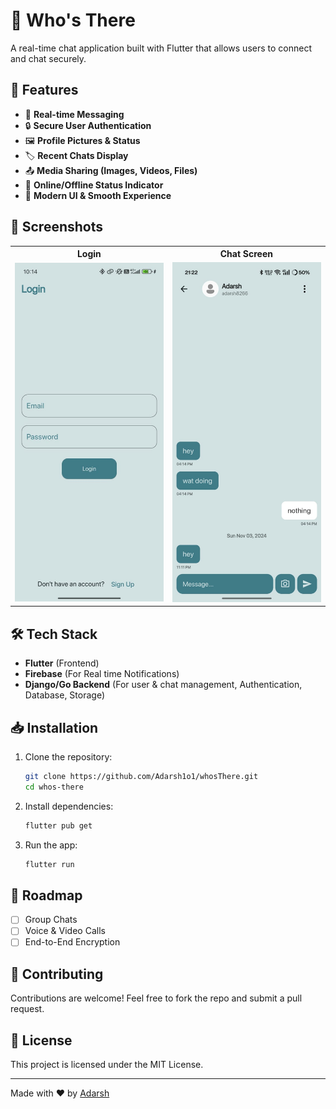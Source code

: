 # 📱 Who's There

A real-time chat application built with Flutter that allows users to connect and chat securely.

## 🚀 Features
- 📝 **Real-time Messaging**
- 🔒 **Secure User Authentication**
- 🖼️ **Profile Pictures & Status**
- 🏷 **Recent Chats Display**
- 📤 **Media Sharing (Images, Videos, Files)**
- 📡 **Online/Offline Status Indicator**
- 🎨 **Modern UI & Smooth Experience**

## 📸 Screenshots
<table>
  <tr>
    <th>Login</th>
    <th>Chat Screen</th>
  </tr>
  <tr>
    <td><img src="https://github.com/Adarsh1o1/whosThere/blob/9d5675c96fcff07be9d3f5fe42956232c370a7ee/assets/icons/WhatsApp%20Image%202025-02-04%20at%2022.19.48_cce039d7.jpg" width="250"></td>
    <td><img src="https://github.com/Adarsh1o1/whosThere/blob/9d5675c96fcff07be9d3f5fe42956232c370a7ee/assets/icons/WhatsApp%20Image%202024-12-01%20at%2021.23.50_a5139d2c.jpg" width="250"></td>
  </tr>
</table>

## 🛠 Tech Stack
- **Flutter** (Frontend)
- **Firebase** (For Real time Notifications)
- **Django/Go Backend** (For user & chat management, Authentication, Database, Storage)

## 📥 Installation
1. Clone the repository:
   ```bash
   git clone https://github.com/Adarsh1o1/whosThere.git
   cd whos-there
   ```
2. Install dependencies:
   ```bash
   flutter pub get
   ```
3. Run the app:
   ```bash
   flutter run
   ```

## 🎯 Roadmap
- [ ] Group Chats
- [ ] Voice & Video Calls
- [ ] End-to-End Encryption

## 🤝 Contributing
Contributions are welcome! Feel free to fork the repo and submit a pull request.

## 📜 License
This project is licensed under the MIT License.

---
Made with ❤️ by [Adarsh](https://github.com/Adarsh1o1)


